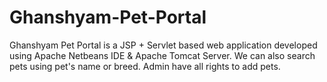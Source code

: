 # Ghanshyam-Pet-Portal
Ghanshyam Pet Portal is a JSP + Servlet based web application developed using Apache Netbeans IDE & Apache Tomcat Server.
We can also search pets using pet's name or breed.
Admin have all rights to add pets.
